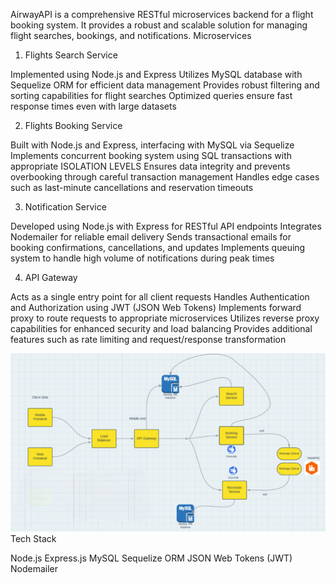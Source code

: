 AirwayAPI is a comprehensive RESTful microservices backend for a flight booking system. It provides a robust and scalable solution for managing flight searches, bookings, and notifications.
Microservices
1. Flights Search Service

Implemented using Node.js and Express
Utilizes MySQL database with Sequelize ORM for efficient data management
Provides robust filtering and sorting capabilities for flight searches
Optimized queries ensure fast response times even with large datasets

2. Flights Booking Service

Built with Node.js and Express, interfacing with MySQL via Sequelize
Implements concurrent booking system using SQL transactions with appropriate ISOLATION LEVELS
Ensures data integrity and prevents overbooking through careful transaction management
Handles edge cases such as last-minute cancellations and reservation timeouts

3. Notification Service

Developed using Node.js with Express for RESTful API endpoints
Integrates Nodemailer for reliable email delivery
Sends transactional emails for booking confirmations, cancellations, and updates
Implements queuing system to handle high volume of notifications during peak times

4. API Gateway

Acts as a single entry point for all client requests
Handles Authentication and Authorization using JWT (JSON Web Tokens)
Implements forward proxy to route requests to appropriate microservices
Utilizes reverse proxy capabilities for enhanced security and load balancing
Provides additional features such as rate limiting and request/response transformation


![High Level Design](High-Level-Design.png)
Tech Stack

Node.js
Express.js
MySQL
Sequelize ORM
JSON Web Tokens (JWT)
Nodemailer
